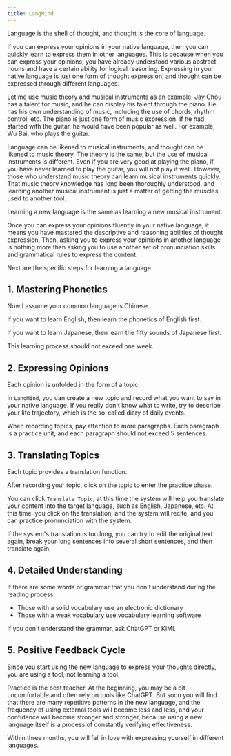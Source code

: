 ```yaml
---
title: LangMind
---
```


Language is the shell of thought, and thought is the core of language.

If you can express your opinions in your native language, then you can quickly learn to express them in other languages. This is because when you can express your opinions, you have already understood various abstract nouns and have a certain ability for logical reasoning. Expressing in your native language is just one form of thought expression, and thought can be expressed through different languages.

Let me use music theory and musical instruments as an example. Jay Chou has a talent for music, and he can display his talent through the piano. He has his own understanding of music, including the use of chords, rhythm control, etc. The piano is just one form of music expression. If he had started with the guitar, he would have been popular as well. For example, Wu Bai, who plays the guitar.

Language can be likened to musical instruments, and thought can be likened to music theory. The theory is the same, but the use of musical instruments is different. Even if you are very good at playing the piano, if you have never learned to play the guitar, you will not play it well. However, those who understand music theory can learn musical instruments quickly. That music theory knowledge has long been thoroughly understood, and learning another musical instrument is just a matter of getting the muscles used to another tool.

Learning a new language is the same as learning a new musical instrument.

Once you can express your opinions fluently in your native language, it means you have mastered the descriptive and reasoning abilities of thought expression. Then, asking you to express your opinions in another language is nothing more than asking you to use another set of pronunciation skills and grammatical rules to express the content.

Next are the specific steps for learning a language.

## 1. Mastering Phonetics

Now I assume your common language is Chinese.

If you want to learn English, then learn the phonetics of English first.

If you want to learn Japanese, then learn the fifty sounds of Japanese first.

This learning process should not exceed one week.

## 2. Expressing Opinions

Each opinion is unfolded in the form of a topic.

In `LangMind`, you can create a new topic and record what you want to say in your native language. If you really don't know what to write, try to describe your life trajectory, which is the so-called diary of daily events.

When recording topics, pay attention to more paragraphs. Each paragraph is a practice unit, and each paragraph should not exceed 5 sentences.

## 3. Translating Topics

Each topic provides a translation function.

After recording your topic, click on the topic to enter the practice phase.

You can click `Translate Topic`, at this time the system will help you translate your content into the target language, such as English, Japanese, etc. At this time, you click on the translation, and the system will recite, and you can practice pronunciation with the system.

If the system's translation is too long, you can try to edit the original text again, break your long sentences into several short sentences, and then translate again.

## 4. Detailed Understanding

If there are some words or grammar that you don't understand during the reading process:

- Those with a solid vocabulary use an electronic dictionary
- Those with a weak vocabulary use vocabulary learning software

If you don't understand the grammar, ask ChatGPT or KIMI.

## 5. Positive Feedback Cycle

Since you start using the new language to express your thoughts directly, you are using a tool, not learning a tool.

Practice is the best teacher. At the beginning, you may be a bit uncomfortable and often rely on tools like ChatGPT. But soon you will find that there are many repetitive patterns in the new language, and the frequency of using external tools will become less and less, and your confidence will become stronger and stronger, because using a new language itself is a process of constantly verifying effectiveness.

Within three months, you will fall in love with expressing yourself in different languages.